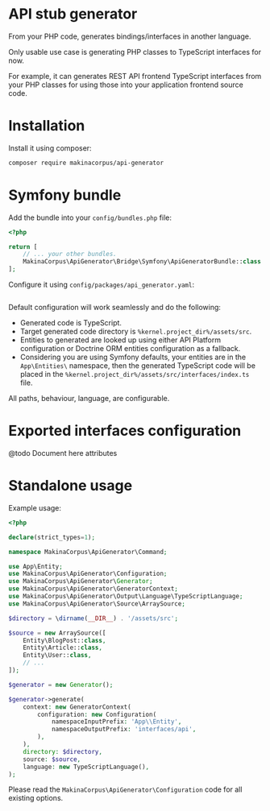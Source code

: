 # API stub generator

From your PHP code, generates bindings/interfaces in another language.

Only usable use case is generating PHP classes to TypeScript interfaces for now.

For example, it can generates REST API frontend TypeScript interfaces from your
PHP classes for using those into your application frontend source code.

# Installation

Install it using composer:

```sh
composer require makinacorpus/api-generator
```

# Symfony bundle

Add the bundle into your `config/bundles.php` file:

```php
<?php

return [
    // ... your other bundles.
    MakinaCorpus\ApiGenerator\Bridge\Symfony\ApiGeneratorBundle::class => ['all' => true],
];
```

Configure it using `config/packages/api_generator.yaml`:

```yaml
```

Default configuration will work seamlessly and do the following:

 - Generated code is TypeScript.
 - Target generated code directory is `%kernel.project_dir%/assets/src`.
 - Entities to generated are looked up using either API Platform configuration
   or Doctrine ORM entities configuration as a fallback.
 - Considering you are using Symfony defaults, your entities are in the
   `App\Entities\` namespace, then the generated TypeScript code will be placed
   in the `%kernel.project_dir%/assets/src/interfaces/index.ts` file.

All paths, behaviour, language, are configurable.

# Exported interfaces configuration

@todo Document here attributes

# Standalone usage

Example usage:

```php
<?php

declare(strict_types=1);

namespace MakinaCorpus\ApiGenerator\Command;

use App\Entity;
use MakinaCorpus\ApiGenerator\Configuration;
use MakinaCorpus\ApiGenerator\Generator;
use MakinaCorpus\ApiGenerator\GeneratorContext;
use MakinaCorpus\ApiGenerator\Output\Language\TypeScriptLanguage;
use MakinaCorpus\ApiGenerator\Source\ArraySource;

$directory = \dirname(__DIR__) . '/assets/src';

$source = new ArraySource([
    Entity\BlogPost::class,
    Entity\Article::class,
    Entity\User::class,
    // ...
]);

$generator = new Generator();

$generator->generate(
    context: new GeneratorContext(
        configuration: new Configuration(
            namespaceInputPrefix: 'App\\Entity',
            namespaceOutputPrefix: 'interfaces/api',
        ),
    ),
    directory: $directory,
    source: $source,
    language: new TypeScriptLanguage(),
);
```

Please read the `MakinaCorpus\ApiGenerator\Configuration` code for all existing options.
